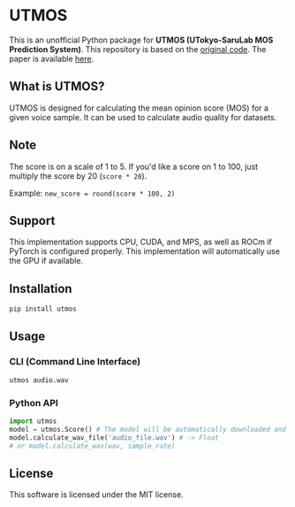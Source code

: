 # UTMOS

This is an unofficial Python package for **UTMOS (UTokyo-SaruLab MOS Prediction System)**. This repository is based on the [original code](https://github.com/sarulab-speech/UTMOS22). The paper is available [here](https://arxiv.org/abs/2204.02152).

## What is UTMOS?

UTMOS is designed for calculating the mean opinion score (MOS) for a given voice sample. It can be used to calculate audio quality for datasets.

## Note

The score is on a scale of 1 to 5. If you'd like a score on 1 to 100, just multiply the score by 20 (`score * 20`).

Example: `new_score = round(score * 100, 2)`

## Support

This implementation supports CPU, CUDA, and MPS, as well as ROCm if PyTorch is configured properly. This implementation will automatically use the GPU if available.

## Installation

```bash
pip install utmos
```

## Usage

### CLI (Command Line Interface)

```bash
utmos audio.wav
```

### Python API

```python
import utmos
model = utmos.Score() # The model will be automatically downloaded and will automatically utilize the GPU if available.
model.calculate_wav_file('audio_file.wav') # -> Float
# or model.calculate_wav(wav, sample_rate)
```

## License

This software is licensed under the MIT license.
